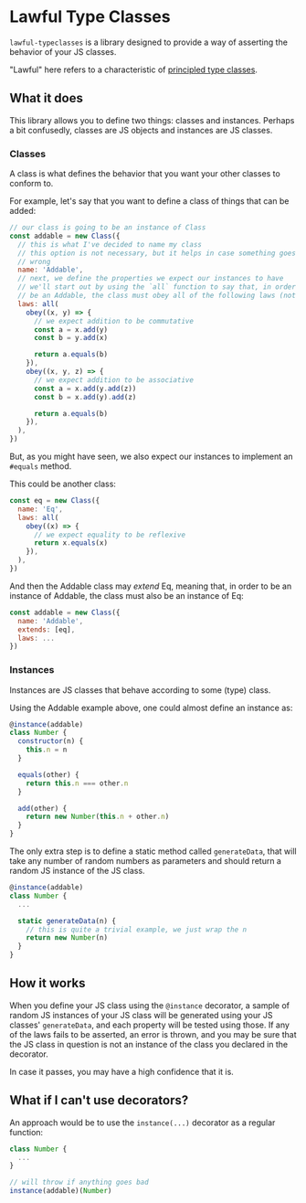 # Lawful Type Classes

`lawful-typeclasses` is a library designed to provide a way of asserting
the behavior of your JS classes.

"Lawful" here refers to a characteristic of [principled type classes](https://degoes.net/articles/principled-typeclasses).

## What it does

This library allows you to define two things: classes and instances. Perhaps
a bit confusedly, classes are JS objects and instances are JS classes.

### Classes

A class is what defines the behavior that you want your other classes to
conform to.

For example, let's say that you want to define a class of things that can be
added:

```javascript
// our class is going to be an instance of Class
const addable = new Class({
  // this is what I've decided to name my class
  // this option is not necessary, but it helps in case something goes
  // wrong
  name: 'Addable',
  // next, we define the properties we expect our instances to have
  // we'll start out by using the `all` function to say that, in order to
  // be an Addable, the class must obey all of the following laws (not any)
  laws: all(
    obey((x, y) => {
      // we expect addition to be commutative
      const a = x.add(y)
      const b = y.add(x)

      return a.equals(b)
    }),
    obey((x, y, z) => {
      // we expect addition to be associative
      const a = x.add(y.add(z))
      const b = x.add(y).add(z)

      return a.equals(b)
    }),
  ),
})
```

But, as you might have seen, we also expect our instances to implement an `#equals` method.

This could be another class:

```javascript
const eq = new Class({
  name: 'Eq',
  laws: all(
    obey((x) => {
      // we expect equality to be reflexive
      return x.equals(x)
    }),
  ),
})
```

And then the Addable class may _extend_ Eq, meaning that, in order to be an
instance of Addable, the class must also be an instance of Eq:

```javascript
const addable = new Class({
  name: 'Addable',
  extends: [eq],
  laws: ...
})
```

### Instances

Instances are JS classes that behave according to some (type) class.

Using the Addable example above, one could almost define an instance as:

```javascript
@instance(addable)
class Number {
  constructor(n) {
    this.n = n
  }

  equals(other) {
    return this.n === other.n
  }

  add(other) {
    return new Number(this.n + other.n)
  }
}
```

The only extra step is to define a static method called `generateData`, that
will take any number of random numbers as parameters and should return a
random JS instance of the JS class.

```javascript
@instance(addable)
class Number {
  ...

  static generateData(n) {
    // this is quite a trivial example, we just wrap the n
    return new Number(n)
  }
}
```

## How it works

When you define your JS class using the `@instance` decorator, a sample of
random JS instances of your JS class will be generated using your JS classes'
`generateData`, and each property will be tested using those. If any of the
laws fails to be asserted, an error is thrown, and you may be sure that the
JS class in question is not an instance of the class you declared in the
decorator.

In case it passes, you may have a high confidence that it is.

## What if I can't use decorators?

An approach would be to use the `instance(...)` decorator as a regular
function:

```javascript
class Number {
  ...
}

// will throw if anything goes bad
instance(addable)(Number)
```
